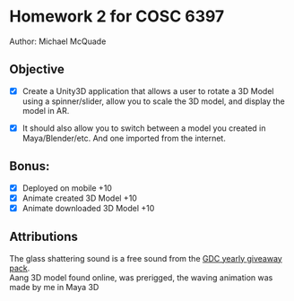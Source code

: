 # Homework 2 for COSC 6397

Author: Michael McQuade

## Objective

- [x] Create a Unity3D application that allows a user to rotate a 3D Model using a spinner/slider, allow you to scale the 3D model, and display the model in AR.

- [x] It should also allow you to switch between a model you created in Maya/Blender/etc. And one imported from the internet.

## Bonus:

- [x] Deployed on mobile +10
- [x] Animate created 3D Model +10
- [x] Animate downloaded 3D Model +10

## Attributions

The glass shattering sound is a free sound from the [GDC yearly giveaway pack](https://sonniss.com/gameaudiogdc).  
Aang 3D model found online, was prerigged, the waving animation was made by me in Maya 3D
